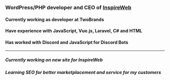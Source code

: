### WordPress/PHP developer and CEO of <a href="https://inspireweb.nl/" target="_blank">InspireWeb</a>
#### Currently working as developer at TwoBrands
#### Have experience with JavaScript, Vue.js, Laravel, C# and HTML
#### Has worked with Discord and JavaScript for Discord Bots
________________
##### Currently working on new site for InspireWeb
##### Learning SEO for better marketplacement and service for my customers


<!--
**MelleLintje06/MelleLintje06** is a ✨ _special_ ✨ repository because its `README.md` (this file) appears on your GitHub profile.

Here are some ideas to get you started:

- 🔭 I’m currently working on ...
- 🌱 I’m currently learning ...
- 👯 I’m looking to collaborate on ...
- 🤔 I’m looking for help with ...
- 💬 Ask me about ...
- 📫 How to reach me: ...
- 😄 Pronouns: ...
- ⚡ Fun fact: ...
-->
